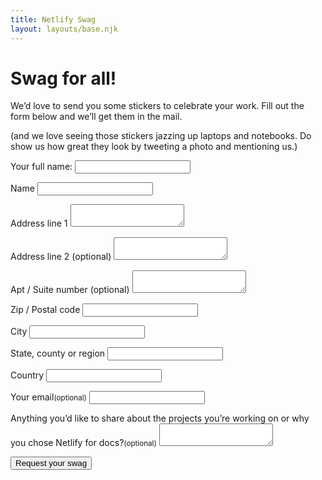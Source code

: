 ```yaml
---
title: Netlify Swag
layout: layouts/base.njk
---
```


# Swag for all!

We’d love to send you some stickers to celebrate your work. Fill out the form below and we’ll get them in the mail.

(and we love seeing those stickers jazzing up laptops and notebooks. Do show us how great they look by tweeting a photo and mentioning us.)

<form name="swag-for-docs" netlify-honeypot="full-name" action="/thanks" netlify>
  <p class="honey">
    <label>Your full name: <input name="full-name"></label>
    <input type="hidden" name="tab" id="tab" value="1">
  </p>
  <p>
    <label for="name">Name</label>
    <input type="text" name="name" id="name">
  </p>
  <p>
    <label for="address_1">Address line 1</label>
    <textarea name="address_1" id="address_1"></textarea>
  </p>
  <p>
    <label for="address_2">Address line 2 (optional)</label>
    <textarea name="address_2" id="address_2"></textarea>
  </p>
  <p>
    <label for="apt_number">Apt / Suite number (optional)</label>
    <textarea name="apt_number" id="apt_number"></textarea>
  </p>
  <p>
    <label for="zip">Zip / Postal code</label>
    <input type="text" name="zip" id="zip">
  </p>
  <p>
    <label for="city">City</label>
    <input type="text" name="city" id="city">
  </p>
  <p>
    <label for="state">State, county or region</label>
    <input type="text" name="state" id="state">
  </p>
  <p>
    <label for="country">Country</label>
    <input type="text" name="country" id="country">
  </p>
  <p>
    <label for="email">Your email<small>(optional)</small></label>
    <input type="email" name="email" id="email">
  </p>
  <p>
    <label for="comments">Anything you’d like to share about the projects you’re working on or why you chose Netlify for docs?<small>(optional)</small></label>
    <textarea name="comments" id="comments"></textarea>
  </p>
  <p>
    <button type="submit" class="button">Request your swag</button>
  </p>
</form>

